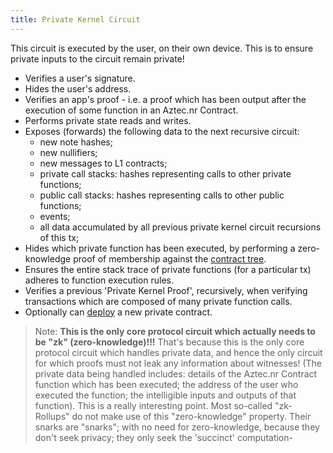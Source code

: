 ```yaml
---
title: Private Kernel Circuit
---
```


This circuit is executed by the user, on their own device. This is to ensure private inputs to the circuit remain private!

- Verifies a user's signature.
- Hides the user's address.
- Verifies an app's proof - i.e. a proof which has been output after the execution of some function in an Aztec.nr Contract.
- Performs private state reads and writes.
- Exposes (forwards) the following data to the next recursive circuit:
  - new note hashes;
  - new nullifiers;
  - new messages to L1 contracts;
  - private call stacks: hashes representing calls to other private functions;
  - public call stacks: hashes representing calls to other public functions;
  - events;
  - all data accumulated by all previous private kernel circuit recursions of this tx;
- Hides which private function has been executed, by performing a zero-knowledge proof of membership against the [contract tree](../../storage/trees/main.md#contract-tree).
- Ensures the entire stack trace of private functions (for a particular tx) adheres to function execution rules.
- Verifies a previous 'Private Kernel Proof', recursively, when verifying transactions which are composed of many private function calls.
- Optionally can [deploy](../../smart_contracts/contract_creation.md) a new private contract.

> Note: **This is the only core protocol circuit which actually needs to be "zk" (zero-knowledge)!!!** That's because this is the only core protocol circuit which handles private data, and hence the only circuit for which proofs must not leak any information about witnesses! (The private data being handled includes: details of the Aztec.nr Contract function which has been executed; the address of the user who executed the function; the intelligible inputs and outputs of that function).
> This is a really interesting point. Most so-called "zk-Rollups" do not make use of this "zero-knowledge" property. Their snarks are "snarks"; with no need for zero-knowledge, because they don't seek privacy; they only seek the 'succinct' computation-compression properties of snarks. Aztec's "zk-Rollup" actually makes use of "zero-knowledge" snarks. That's why we sometimes call it a "zk-zk-Rollup", or "_actual_ zk-Rollup".
